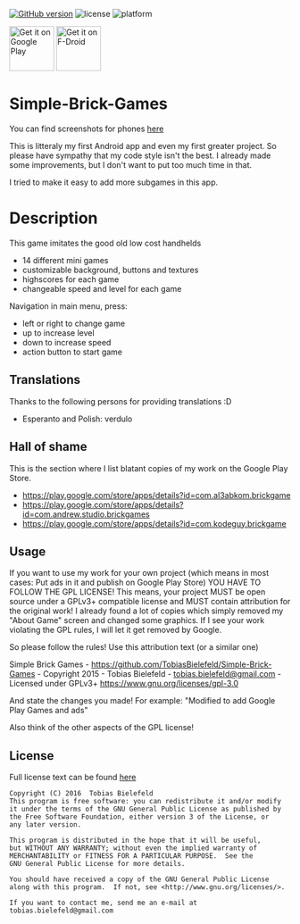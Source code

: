 [![GitHub version](https://badge.fury.io/gh/tobiasBielefeld%2FSimple-Brick-Games.svg)](https://badge.fury.io/gh/tobiasBielefeld%2FSimple-Brick-Games)
![license](http://img.shields.io/badge/license-GPLv3+-brightgreen.svg)
![platform](http://img.shields.io/badge/platform-Android-blue.svg)

[<img alt="Get it on Google Play" height="80" src="https://play.google.com/intl/en_us/badges/images/generic/en_badge_web_generic.png">](https://play.google.com/store/apps/details?id=com.rkrocks.bricksbeaker)
[<img alt="Get it on F-Droid" height="80" src="https://f-droid.org/badge/get-it-on.png">](https://f-droid.org/repository/browse/?fdid=com.rkrocks.bricksbeaker)

# Simple-Brick-Games
You can find screenshots for phones [here](./screenshots)

This is litteraly my first Android app and even my first greater project. So please have sympathy that my code style isn't the best. 
I already made some improvements, but I don't want to put too much time in that.

I tried to make it easy to add more subgames in this app.

# Description
This game imitates the good old low cost handhelds

* 14 different mini games
* customizable background, buttons and textures
* highscores for each game
* changeable speed and level for each game


Navigation in main menu, press:
 * left or right to change game
 * up to increase level
 * down to increase speed
 * action button to start game

## Translations
Thanks to the following persons for providing translations :D
- Esperanto and Polish: verdulo

## Hall of shame
This is the section where I list blatant copies of my work on the Google Play Store.

- https://play.google.com/store/apps/details?id=com.al3abkom.brickgame
- https://play.google.com/store/apps/details?id=com.andrew.studio.brickgames
- https://play.google.com/store/apps/details?id=com.kodeguy.brickgame

## Usage
If you want to use my work for your own project (which means in most cases: Put ads in it and publish on Google Play Store) YOU HAVE TO FOLLOW THE GPL LICENSE! This means, your project MUST be open source under a GPLv3+ compatible license and MUST contain attribution for the original work! I already found a lot of copies which simply removed my "About Game" screen and changed some graphics. If I see your work violating the GPL rules, I will let it get removed by Google. 

So please follow the rules! Use this attribution text (or a similar one)

Simple Brick Games - https://github.com/TobiasBielefeld/Simple-Brick-Games -
Copyright 2015 - Tobias Bielefeld - tobias.bielefeld@gmail.com -
Licensed under GPLv3+ https://www.gnu.org/licenses/gpl-3.0

And state the changes you made! For example: "Modified to add Google Play Games and ads"

Also think of the other aspects of the GPL license!

## License
Full license text can be found [here](./LICENSE.txt)
```
Copyright (C) 2016  Tobias Bielefeld
This program is free software: you can redistribute it and/or modify
it under the terms of the GNU General Public License as published by
the Free Software Foundation, either version 3 of the License, or
any later version.

This program is distributed in the hope that it will be useful,
but WITHOUT ANY WARRANTY; without even the implied warranty of
MERCHANTABILITY or FITNESS FOR A PARTICULAR PURPOSE.  See the
GNU General Public License for more details.

You should have received a copy of the GNU General Public License
along with this program.  If not, see <http://www.gnu.org/licenses/>.

If you want to contact me, send me an e-mail at tobias.bielefeld@gmail.com
```
